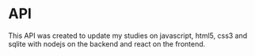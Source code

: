 # API
This API was created to update my studies on javascript, html5, css3 and sqlite with nodejs on the backend and react on the frontend.
